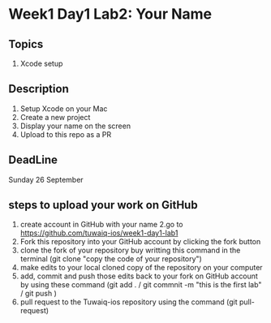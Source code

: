 # Week1 Day1 Lab2: Your Name

## Topics
1. Xcode setup 

## Description
1. Setup Xcode on your Mac
2. Create a new project
3. Display your name on the screen
4. Upload to this repo as a PR

## DeadLine 
Sunday 26 September

## steps to upload your work on GitHub
1. create account in GitHub with your name
2.go to https://github.com/tuwaiq-ios/week1-day1-lab1
3. Fork this repository into your GitHub account by clicking the fork button 
4. clone the fork of your repository buy writting this command in the terminal (git clone "copy the code of your repository")
5. make edits to your local cloned copy of the repository on your computer 
6. add, commit and push those edits back to your fork on GitHub account by using these command (git add . / git commnit -m "this is the first lab" / git push )
7. pull request to the Tuwaiq-ios repository using the command (git pull-request)
